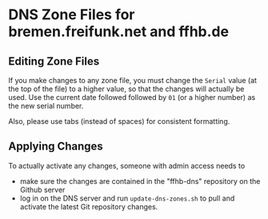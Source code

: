 # DNS Zone Files for bremen.freifunk.net and ffhb.de

## Editing Zone Files
If you make changes to any zone file, you must change the `Serial` value (at the top of the file) to a higher value, so that the changes will actually be used.
Use the current date followed followed by `01` (or a higher number) as the new serial number.

Also, please use tabs (instead of spaces) for consistent formatting.

## Applying Changes
To actually activate any changes, someone with admin access needs to
* make sure the changes are contained in the "ffhb-dns" repository on the Github server
* log in on the DNS server and run `update-dns-zones.sh` to pull and activate the latest Git repository changes.
